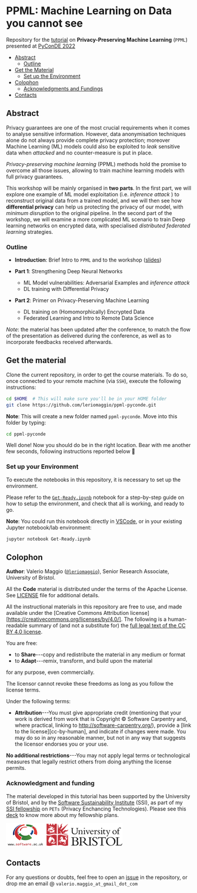 # PPML: Machine Learning on Data you cannot see

Repository for the [tutorial](https://2022.pycon.de/program/QHJ7SX/) on **Privacy-Preserving Machine Learning** (`PPML`) presented at [PyConDE 2022](https://2022.pycon.de/)

- [Abstract](#abstract)
    - [Outline](#outline)
- [Get the Material](#get-the-material)
    - [Set up the Environment](#set-up-your-environment)
- [Colophon](#colophon)
    - [Acknowledgments and Fundings](#acknowledgment-and-funding)
- [Contacts](#contacts)

## Abstract

Privacy guarantees are one of the most crucial requirements when it comes to analyse sensitive information. However, data anonymisation techniques alone do not always provide complete privacy protection; moreover Machine Learning (ML) models could also be exploited to _leak_ sensitive data when _attacked_ and no counter-measure is put in place.  

*Privacy-preserving machine learning* (PPML) methods hold the promise to overcome all those issues, allowing to train machine learning models with full privacy guarantees.

This workshop will be mainly organised in **two parts**. In the first part, we will explore one example of ML model exploitation (i.e. _inference attack_ ) to reconstruct original data from a trained model, and we will then see how **differential privacy** can help us protecting the privacy of our model, with _minimum disruption_ to the original pipeline. In the second part of the workshop, we will examine a more complicated ML scenario to train Deep learning networks on encrypted data, with specialised _distributed federated_ _learning_ strategies. 

### Outline

- **Introduction**: Brief Intro to `PPML` and to the workshop ([slides](https://speakerdeck.com/leriomaggio/ppml-pyconde))

- **Part 1**: Strengthening Deep Neural Networks
    - ML Model vulnerabilities: Adversarial Examples and _inference attack_
    - DL training with Differential Privacy

- **Part 2**: Primer on Privacy-Preserving Machine Learning
    - DL training on (Homomorphically) Encrypted Data
    - Federated Learning and Intro to Remote Data Science

_Note_: the material has been updated after the conference, to match the flow of the presentation as delivered during the conference, as well as to incorporate feedbacks received afterwards.

## Get the material

Clone the current repository, in order to get the course materials. To do so, once connected to your remote machine (via `SSH`), execute the following instructions:

```bash
cd $HOME  # This will make sure you'll be in your HOME folder
git clone https://github.com/leriomaggio/ppml-pyconde.git
```

**Note**: This will create a new folder named `ppml-pyconde`. Move into this folder by typing:

```bash
cd ppml-pyconde
```

Well done! Now you should do be in the right location. Bear with me another few seconds, following instructions reported below 🙏

### Set up your Environment

To execute the notebooks in this repository, it is necessary to set up the environment. 

Please refer to the [`Get-Ready.ipynb`](./Get-Ready.ipynb) notebook for a step-by-step guide on how to setup the environment, and check that all is working, and ready to go.

**Note**: You could run this notebook directly in [VSCode](https://vscode.dev), or in your existing Jupyter notebook/lab environment:

```bash
jupyter notebook Get-Ready.ipynb
```

## Colophon

**Author**: Valerio Maggio ([`@leriomaggio`](https://twitter.com/leriomaggio)), Senior Research Associate, University of Bristol. 

All the **Code** material is distributed under the terms of the Apache License. See [LICENSE](./LICENSE) file for additional details.

All the instructional materials in this repository are free to use, and made available under the [Creative Commons Attribution
license][https://creativecommons.org/licenses/by/4.0/]. The following is a human-readable summary of (and not a substitute for) the [full legal text of the CC BY 4.0
license](https://creativecommons.org/licenses/by/4.0/legalcode).

You are free:

* to **Share**---copy and redistribute the material in any medium or format
* to **Adapt**---remix, transform, and build upon the material

for any purpose, even commercially.

The licensor cannot revoke these freedoms as long as you follow the
license terms.

Under the following terms:

* **Attribution**---You must give appropriate credit (mentioning that
  your work is derived from work that is Copyright © Software
  Carpentry and, where practical, linking to
  http://software-carpentry.org/), provide a [link to the
  license][cc-by-human], and indicate if changes were made. You may do
  so in any reasonable manner, but not in any way that suggests the
  licensor endorses you or your use.

**No additional restrictions**---You may not apply legal terms or
technological measures that legally restrict others from doing
anything the license permits. 

### Acknowledgment and funding
The material developed in this tutorial has been supported by the University of Bristol, and by the [Software Sustainability Institute](https://www.software.ac.uk) (SSI), as part of my [SSI fellowship](https://www.software.ac.uk/about/fellows/valerio-maggio) on `PETs` (Privacy Enchancing Technologies).
Please see this [deck](https://speakerdeck.com/leriomaggio/privacy-enhancing-data-science-ssi-fellowship-2022) to know more about my fellowship plans.

![SSI Logo](./logos/ssi_logo_small.png "Software Sustainability Institute")
![UoB Logo](./logos/uob_logo_small.png "University of Bristol")


## Contacts 

For any questions or doubts, feel free to open an [issue](https://github.com/leriomaggio/ppml-pyconde/issues) in the repository, or drop me an email @ `valerio.maggio_at_gmail_dot_com`